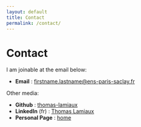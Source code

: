 ```yaml
---
layout: default
title: Contact
permalink: /contact/
---
```


<h1 class="section"> Contact </h1>

I am joinable at the email below:

- **Email** : firstname.lastname@ens-paris-saclay.fr

Other media:

- **Github** : [thomas-lamiaux](https://github.com/thomas-lamiaux)
- **LinkedIn** (fr) : [Thomas Lamiaux](www.linkedin.com/in/thomas-lamiaux-a26301200)
- **Personal Page** : [home](https://thomas-lamiaux.github.io/)